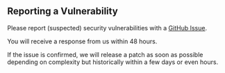 ## Reporting a Vulnerability

Please report (suspected) security vulnerabilities with 
a [GitHub Issue](https://github.com/hra42/42Summaries/issues/new).  

You will receive a response from us within 48 hours.  

If the issue is confirmed, we will release a patch as soon as possible
depending on complexity but historically within a few days or even hours.
